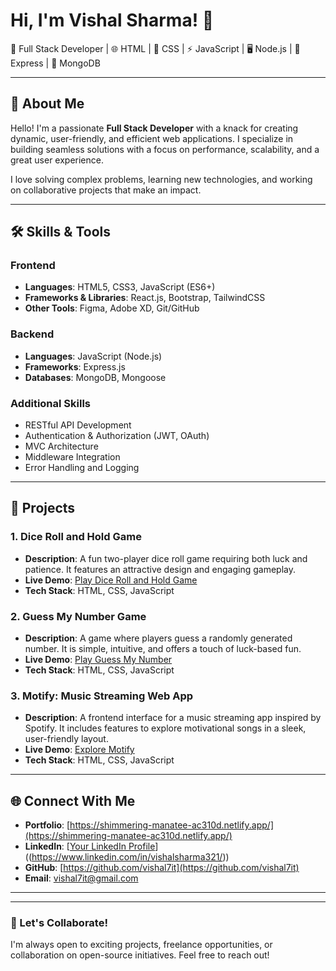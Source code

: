 # Hi, I'm Vishal Sharma! 👋

🚀 Full Stack Developer | 🌐 HTML | 🎨 CSS | ⚡ JavaScript | 🖥️ Node.js | 🔧 Express | 💾 MongoDB

---

## 🌟 About Me

Hello! I'm a passionate **Full Stack Developer** with a knack for creating dynamic, user-friendly, and efficient web applications. I specialize in building seamless solutions with a focus on performance, scalability, and a great user experience.

I love solving complex problems, learning new technologies, and working on collaborative projects that make an impact.

---

## 🛠️ Skills & Tools

### Frontend
- **Languages**: HTML5, CSS3, JavaScript (ES6+)
- **Frameworks & Libraries**: React.js, Bootstrap, TailwindCSS
- **Other Tools**: Figma, Adobe XD, Git/GitHub

### Backend
- **Languages**: JavaScript (Node.js)
- **Frameworks**: Express.js
- **Databases**: MongoDB, Mongoose

### Additional Skills
- RESTful API Development
- Authentication & Authorization (JWT, OAuth)
- MVC Architecture
- Middleware Integration
- Error Handling and Logging

---

## 🔨 Projects

### 1. **Dice Roll and Hold Game**
- **Description**: A fun two-player dice roll game requiring both luck and patience. It features an attractive design and engaging gameplay.
- **Live Demo**: [Play Dice Roll and Hold Game](https://dice-roll-mini-game.netlify.app/)
- **Tech Stack**: HTML, CSS, JavaScript

### 2. **Guess My Number Game**
- **Description**: A game where players guess a randomly generated number. It is simple, intuitive, and offers a touch of luck-based fun.
- **Live Demo**: [Play Guess My Number](https://guess-my-number-game-mini.netlify.app/)
- **Tech Stack**: HTML, CSS, JavaScript

### 3. **Motify: Music Streaming Web App**
- **Description**: A frontend interface for a music streaming app inspired by Spotify. It includes features to explore motivational songs in a sleek, user-friendly layout.
- **Live Demo**: [Explore Motify](https://strong-puffpuff-919c4d.netlify.app/)
- **Tech Stack**: HTML, CSS, JavaScript

---

## 🌐 Connect With Me

- **Portfolio**: [https://shimmering-manatee-ac310d.netlify.app/](https://shimmering-manatee-ac310d.netlify.app/)
- **LinkedIn**: [[Your LinkedIn Profile](https://www.linkedin.com/in/vishalsharma321/)]((https://www.linkedin.com/in/vishalsharma321/))
- **GitHub**: [https://github.com/vishal7it](https://github.com/vishal7it)
- **Email**: [vishal7it@gmail.com](mailto:vishal7it@gmail.com)

---



---

### 🎯 Let's Collaborate!

I'm always open to exciting projects, freelance opportunities, or collaboration on open-source initiatives. Feel free to reach out!

